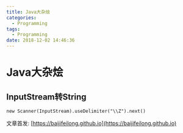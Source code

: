 ```yaml
---
title: Java大杂烩
categories:
  - Programming
tags:
  - Programming
date: 2018-12-02 14:46:36
---
```


# Java大杂烩

## InputStream转String

`new Scanner(InputStream).useDelimiter("\\Z").next()`

<!--more-->

文章首发: [https://baijifeilong.github.io](https://baijifeilong.github.io)
